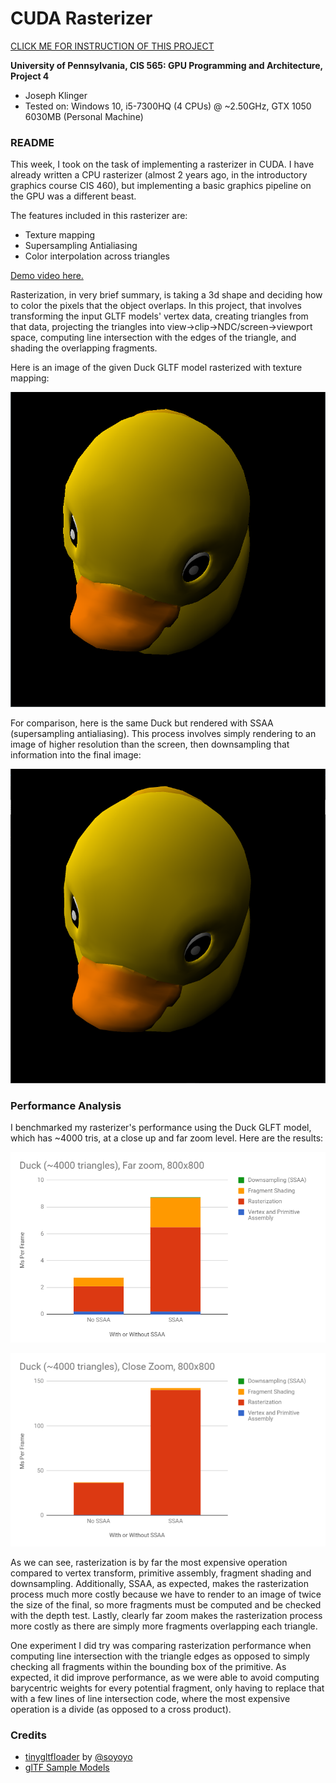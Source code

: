 CUDA Rasterizer
===============

[CLICK ME FOR INSTRUCTION OF THIS PROJECT](./INSTRUCTION.md)

**University of Pennsylvania, CIS 565: GPU Programming and Architecture, Project 4**

* Joseph Klinger
* Tested on: Windows 10, i5-7300HQ (4 CPUs) @ ~2.50GHz, GTX 1050 6030MB (Personal Machine)

### README

This week, I took on the task of implementing a rasterizer in CUDA. I have already written a CPU rasterizer (almost 2 years ago, in the introductory
graphics course CIS 460), but implementing a basic graphics pipeline on the GPU was a different beast.

The features included in this rasterizer are:
- Texture mapping
- Supersampling Antialiasing
- Color interpolation across triangles

[Demo video here.](https://vimeo.com/238849683)

Rasterization, in very brief summary, is taking a 3d shape and deciding how to color the pixels that the object overlaps. In this project, that involves transforming
the input GLTF models' vertex data, creating triangles from that data, projecting the triangles into view->clip->NDC/screen->viewport space, computing line intersection
with the edges of the triangle, and shading the overlapping fragments.

Here is an image of the given Duck GLTF model rasterized with texture mapping:

![](/renders/duck_noaa.PNG)

For comparison, here is the same Duck but rendered with SSAA (supersampling antialiasing). This process involves simply rendering to an image of higher resolution than the 
screen, then downsampling that information into the final image:

![](/renders/duck_ssaa.PNG)

### Performance Analysis

I benchmarked my rasterizer's performance using the Duck GLFT model, which has ~4000 tris, at a close up and far zoom level. Here are the results:

![](/renders/graph1.PNG)

![](/renders/graph2.PNG)

As we can see, rasterization is by far the most expensive operation compared to vertex transform, primitive assembly, fragment shading and downsampling.
Additionally, SSAA, as expected, makes the rasterization process much more costly because we have to render to an image of twice the size of the final,
so more fragments must be computed and be checked with the depth test. Lastly, clearly far zoom makes the rasterization process more costly as there are
simply more fragments overlapping each triangle.

One experiment I did try was comparing rasterization performance when computing line intersection with the triangle edges as opposed to simply checking all
fragments within the bounding box of the primitive. As expected, it did improve performance, as we were able to avoid computing barycentric weights for every
potential fragment, only having to replace that with a few lines of line intersection code, where the most expensive operation is a divide (as opposed to a
cross product).

### Credits

* [tinygltfloader](https://github.com/syoyo/tinygltfloader) by [@soyoyo](https://github.com/syoyo)
* [glTF Sample Models](https://github.com/KhronosGroup/glTF/blob/master/sampleModels/README.md)

